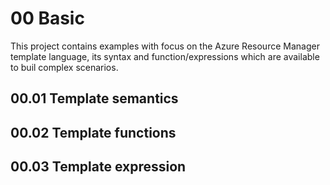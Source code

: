 # 00 Basic
This project contains examples with focus on the Azure Resource Manager template language, its syntax and function/expressions which are available to buil complex scenarios.

## 00.01 Template semantics
## 00.02 Template functions
## 00.03 Template expression